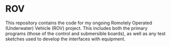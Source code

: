 # ROV

This repository contains the code for my ongoing Romotely Operated (Underwater) Vehicle (ROV) project. This includes both the primary programs (those of the control and submersible boards), as well as any test sketches used to develop the interfaces with equipment. 
